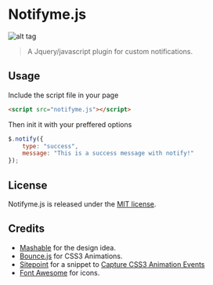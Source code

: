# Notifyme.js

![alt tag](http://i.imgur.com/1Kbqbv8.png)

> A Jquery/javascript plugin for custom notifications.


## Usage

Include the script file in your page

```html
<script src="notifyme.js"></script>
```

Then init it with your preffered options

```js
$.notify({
    type: "success",
    message: "This is a success message with notify!"
});
```

## License
Notifyme.js is released under the [MIT license](http://www.opensource.org/licenses/MIT).

## Credits
* [Mashable](http://mashable.com) for the design idea.
* [Bounce.js](http://font-awesome.io) for CSS3 Animations.  
* [Sitepoint](http://sitepoint.com) for a snippet to [Capture CSS3 Animation Events](http://www.sitepoint.com/css3-animation-javascript-event-handlers/)
* [Font Awesome](http://font-awesome.io) for icons. 
